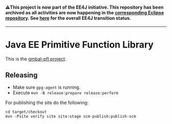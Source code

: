 #### :warning:This project is now part of the EE4J initiative. This repository has been archived as all activities are now happening in the [corresponding Eclipse repository](https://github.com/eclipse-ee4j/orb-gmbal-pfl). See [here](https://www.eclipse.org/ee4j/status.php) for the overall EE4J transition status.
 
---
# Java EE Primitive Function Library

This is the [gmbal-pfl project](https://javaee.github.io/gmbal-pfl/).
 
## Releasing

* Make sure `gpg-agent` is running.
* Execute `mvn -B release:prepare release:perform`

For publishing the site do the following:

```
cd target/checkout
mvn -Psite verify site site:stage scm-publish:publish-scm
```
